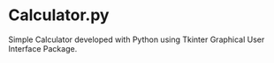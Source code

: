 # Calculator.py
Simple Calculator developed with Python using Tkinter Graphical User Interface Package.
